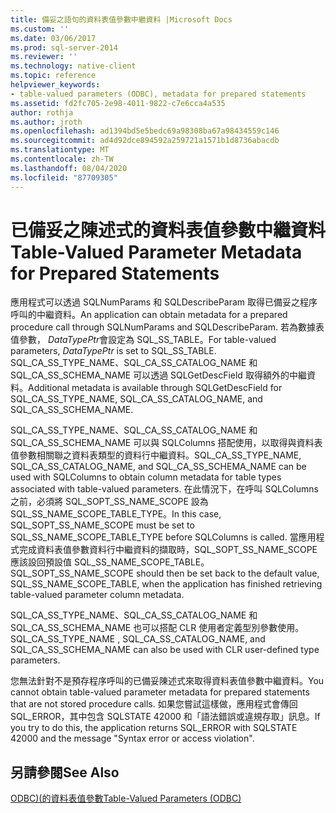```yaml
---
title: 備妥之語句的資料表值參數中繼資料 |Microsoft Docs
ms.custom: ''
ms.date: 03/06/2017
ms.prod: sql-server-2014
ms.reviewer: ''
ms.technology: native-client
ms.topic: reference
helpviewer_keywords:
- table-valued parameters (ODBC), metadata for prepared statements
ms.assetid: fd2fc705-2e98-4011-9822-c7e6cca4a535
author: rothja
ms.author: jroth
ms.openlocfilehash: ad1394bd5e5bedc69a98308ba67a98434559c146
ms.sourcegitcommit: ad4d92dce894592a259721a1571b1d8736abacdb
ms.translationtype: MT
ms.contentlocale: zh-TW
ms.lasthandoff: 08/04/2020
ms.locfileid: "87709305"
---
```

# <a name="table-valued-parameter-metadata-for-prepared-statements"></a><span data-ttu-id="2c4f6-102">已備妥之陳述式的資料表值參數中繼資料</span><span class="sxs-lookup"><span data-stu-id="2c4f6-102">Table-Valued Parameter Metadata for Prepared Statements</span></span>
  <span data-ttu-id="2c4f6-103">應用程式可以透過 SQLNumParams 和 SQLDescribeParam 取得已備妥之程序呼叫的中繼資料。</span><span class="sxs-lookup"><span data-stu-id="2c4f6-103">An application can obtain metadata for a prepared procedure call through SQLNumParams and SQLDescribeParam.</span></span> <span data-ttu-id="2c4f6-104">若為數據表值參數， *DataTypePtr*會設定為 SQL_SS_TABLE。</span><span class="sxs-lookup"><span data-stu-id="2c4f6-104">For table-valued parameters, *DataTypePtr* is set to SQL_SS_TABLE.</span></span> <span data-ttu-id="2c4f6-105">SQL_CA_SS_TYPE_NAME、SQL_CA_SS_CATALOG_NAME 和 SQL_CA_SS_SCHEMA_NAME 可以透過 SQLGetDescField 取得額外的中繼資料。</span><span class="sxs-lookup"><span data-stu-id="2c4f6-105">Additional metadata is available through SQLGetDescField for SQL_CA_SS_TYPE_NAME, SQL_CA_SS_CATALOG_NAME, and SQL_CA_SS_SCHEMA_NAME.</span></span>  
  
 <span data-ttu-id="2c4f6-106">SQL_CA_SS_TYPE_NAME、SQL_CA_SS_CATALOG_NAME 和 SQL_CA_SS_SCHEMA_NAME 可以與 SQLColumns 搭配使用，以取得與資料表值參數相關聯之資料表類型的資料行中繼資料。</span><span class="sxs-lookup"><span data-stu-id="2c4f6-106">SQL_CA_SS_TYPE_NAME, SQL_CA_SS_CATALOG_NAME, and SQL_CA_SS_SCHEMA_NAME can be used with SQLColumns to obtain column metadata for table types associated with table-valued parameters.</span></span> <span data-ttu-id="2c4f6-107">在此情況下，在呼叫 SQLColumns 之前，必須將 SQL_SOPT_SS_NAME_SCOPE 設為 SQL_SS_NAME_SCOPE_TABLE_TYPE。</span><span class="sxs-lookup"><span data-stu-id="2c4f6-107">In this case, SQL_SOPT_SS_NAME_SCOPE must be set to SQL_SS_NAME_SCOPE_TABLE_TYPE before SQLColumns is called.</span></span> <span data-ttu-id="2c4f6-108">當應用程式完成資料表值參數資料行中繼資料的擷取時，SQL_SOPT_SS_NAME_SCOPE 應該設回預設值 SQL_SS_NAME_SCOPE_TABLE。</span><span class="sxs-lookup"><span data-stu-id="2c4f6-108">SQL_SOPT_SS_NAME_SCOPE should then be set back to the default value, SQL_SS_NAME_SCOPE_TABLE, when the application has finished retrieving table-valued parameter column metadata.</span></span>  
  
 <span data-ttu-id="2c4f6-109">SQL_CA_SS_TYPE_NAME、SQL_CA_SS_CATALOG_NAME 和 SQL_CA_SS_SCHEMA_NAME 也可以搭配 CLR 使用者定義型別參數使用。</span><span class="sxs-lookup"><span data-stu-id="2c4f6-109">SQL_CA_SS_TYPE_NAME , SQL_CA_SS_CATALOG_NAME, and SQL_CA_SS_SCHEMA_NAME can also be used with CLR user-defined type parameters.</span></span>  
  
 <span data-ttu-id="2c4f6-110">您無法針對不是預存程序呼叫的已備妥陳述式來取得資料表值參數中繼資料。</span><span class="sxs-lookup"><span data-stu-id="2c4f6-110">You cannot obtain table-valued parameter metadata for prepared statements that are not stored procedure calls.</span></span> <span data-ttu-id="2c4f6-111">如果您嘗試這樣做，應用程式會傳回 SQL_ERROR，其中包含 SQLSTATE 42000 和「語法錯誤或違規存取」訊息。</span><span class="sxs-lookup"><span data-stu-id="2c4f6-111">If you try to do this, the application returns SQL_ERROR with SQLSTATE 42000 and the message "Syntax error or access violation".</span></span>  
  
## <a name="see-also"></a><span data-ttu-id="2c4f6-112">另請參閱</span><span class="sxs-lookup"><span data-stu-id="2c4f6-112">See Also</span></span>  
 [<span data-ttu-id="2c4f6-113">ODBC&#41;&#40;的資料表值參數</span><span class="sxs-lookup"><span data-stu-id="2c4f6-113">Table-Valued Parameters &#40;ODBC&#41;</span></span>](table-valued-parameters-odbc.md)  
  
  
